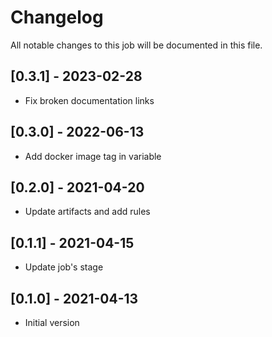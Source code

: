 # Changelog
All notable changes to this job will be documented in this file.

## [0.3.1] - 2023-02-28
* Fix broken documentation links

## [0.3.0] - 2022-06-13
* Add docker image tag in variable 

## [0.2.0] - 2021-04-20
* Update artifacts and add rules

## [0.1.1] - 2021-04-15
* Update job's stage

## [0.1.0] - 2021-04-13
* Initial version
